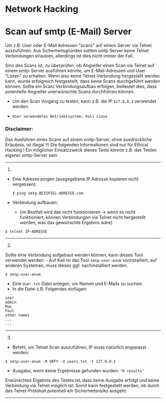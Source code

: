 # Network Hacking


# Scan auf smtp (E-Mail) Server


Um z.B. User oder E-Mail Adressen "scans" auf einem Server via Telnet auszuführen.
Aus Sicherheitsgründen sollten smtp Server keine Telnet Verbindungen erlauben, allerdings ist dies nicht immer der Fall.


Sinn des Scans ist, zu überprüfen, ob Angreifer einen Scan via Telnet auf einem smtp-Server ausführen könnte, um E-Mail-Adressen und User "Listen" zu erhalten. 
Wenn also keine Telnet-Verbindung hergestellt werden kann, wurde erfolgreich festgestellt, dass keine Scans durchgeführt werden können.
Sollte ein Scan/ Verbindungsaufbau erfolgen, bedeutet dies, dass potentielle Angreifer unerwünschte Scans durchführen können.


- Um den Scan Vorgang zu testen, kann z.B. die IP `127.0.0.1` verwendet werden.


- `Hier verwendetes Betriebssystem: Kali Linux`


### Disclaimer:

Das Ausführen eines Scans auf einem smtp-Server, ohne ausdrückliche Erlaubnis, ist illegal !!!
Die folgenden Informationen sind nur für Ethical Hacking !
Ein möglicher Einsatzzweck dieses Tests könnte z.B. das Testen eigener smtp-Server sein.


-----------------------------------------------------------------------------------------------------------------


1. 

- Eine Adresse pingen (ausgegebene IP Adresse kopieren nicht vergessen):
	```
	$ ping smtp.BEISPIEL-ADRESSE.com
	```


- Verbindung aufbauen:
	- (im Bestfall wird das nicht funktionieren -> wenn es nicht funktioniert, können Verbindungen via Telnet nicht hergestellt werden, was das gewünschte Ergebnis wäre)
```
$ telnet IP-ADRESSE
```


-----------------------------------------------------------------------------------------------------------------


2. 

Sollte eine Verbindung aufgebaut werden können, kann dieses Tool verwendet werden:
	- Auf Kali ist das Tool `smtp-user-enum` vorinstalliert, auf anderen Systemen, muss dieses ggf. nachinstalliert werden.
```
$ smtp-user-enum
```


- Eine `User.txt` Datei anlegen, um Namen und E-Mails zu suchen.
- In die Datei z.B. Folgendes einfügen: 
```
user
admin
Max
Paul
other names
...
...
```
-----------------------------------------------------------------------------------------------------------------


3. 

- Befehl, um Telnet Scan auszuführen, IP muss natürlich angepasst werden:
```
$ smtp-user-enum -M VRFY -U users.txt -t 127.0.0.1
```

- Ausgabe, wenn keine Ergebnisse gefunden wurden:
`"0 results"`




Erwünschtes Ergebnis des Testes ist, dass keine Ausgabe erfolgt und keine Verbindung via Telnet möglich ist.
Somit kann festgestellt werden, ob durch das Telnet-Protokoll potentiell ein Sicherheitsrisiko ausgeht.


-----------------------------------------------------------------------------------------------------------------
